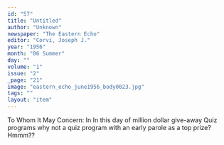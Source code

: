 ```yaml
---
id: "57"
title: "Untitled"
author: "Unknown"
newspaper: "The Eastern Echo"
editor: "Corvi, Joseph J."
year: "1956"
month: "06 Summer"
day: ""
volume: "1"
issue: "2"
_page: "21"
image: "eastern_echo_june1956_body0023.jpg"
tags: ""
layout: "item"
---
```

To Whom It May Concern: 
In In this day of million dollar give-away Quiz programs
why not a quiz program with an early parole as a top prize? Hmmm?? 
